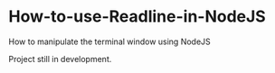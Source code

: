 # How-to-use-Readline-in-NodeJS

How to manipulate the terminal window using NodeJS

Project still in development.
